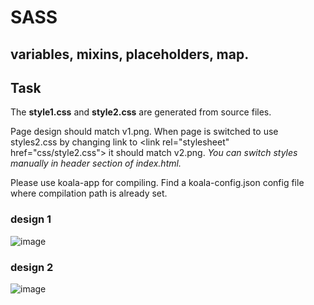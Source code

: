 # SASS

## variables, mixins, placeholders, map.

## Task

The **style1.css** and **style2.css** are generated from source files.

Page design should match v1.png. When page is switched to use styles2.css by changing link to \<link rel="stylesheet" href="css/style2.css"\> it should match v2.png.
*You can switch styles manually in header section of index.html.*

Please use koala-app for compiling. Find a koala-config.json config file where compilation path is already set.

### design 1

![image](https://user-images.githubusercontent.com/70847593/216687021-bd961d2b-003b-46de-affb-5d12bbfd1447.png)

### design 2

![image](https://user-images.githubusercontent.com/70847593/216689038-f7108f11-e4e5-49b4-9811-2cd3141804ec.png)
